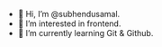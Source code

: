 - 👋 Hi, I’m @subhendusamal.
- 👀 I’m interested in frontend.
- 🌱 I’m currently learning Git & Github.
